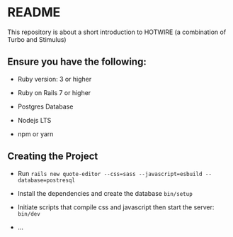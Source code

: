 # README

This repository is about a short introduction to HOTWIRE (a combination of Turbo and Stimulus)

## Ensure you have the following:

* Ruby version: 3 or higher

* Ruby on Rails 7 or higher

* Postgres Database 

* Nodejs LTS

* npm or yarn

## Creating the Project

* Run
  `rails new quote-editor --css=sass --javascript=esbuild --database=postresql`

* Install the dependencies and create the database
  `bin/setup`

* Initiate scripts that compile css and javascript then start the server:
  `bin/dev`

* ...

